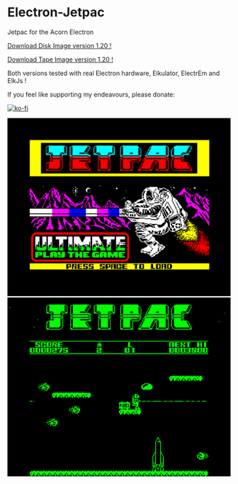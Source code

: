 # Electron-Jetpac

Jetpac for the Acorn Electron

[Download Disk Image version 1.20 !](https://github.com/Snuggsy187/Electron-Jetpac/raw/main/Releases/Jetpac-E-v1.20.ssd)

[Download Tape Image version 1.20 !](https://github.com/Snuggsy187/Electron-Jetpac/raw/main/Releases/Jetpac-E-v1.20.uef)

Both versions tested with real Electron hardware, Elkulator, ElectrEm and ElkJs !

If you feel like supporting my endeavours, please donate:

[![ko-fi](https://ko-fi.com/img/githubbutton_sm.svg)](https://ko-fi.com/snuggsy187)

![Electron Jetpac](https://github.com/Snuggsy187/Electron-Jetpac/blob/main/png/ElkJetpac1.png)
![Electron Jetpac](https://github.com/Snuggsy187/Electron-Jetpac/blob/main/png/ElkJetpac2.png)
